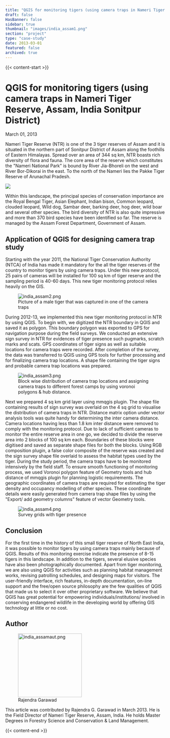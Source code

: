 ```yaml
---
title: "QGIS for monitoring tigers (using camera traps in Nameri Tiger Reserve, Assam, India Sonitpur District)"
draft: false
HasBanner: false
sidebar: true
thumbnail: "images/india_assam1.png"
section: "project"
type: "case-study"
date: 2013-03-01
featured: false
archived: true
---
```

{{< content-start >}}

# QGIS for monitoring tigers (using camera traps in Nameri Tiger Reserve, Assam, India Sonitpur District)

<p class="is-size-6 is-italic has-text-weight-medium">
  <span class="icon">
    <i class="fas fa-calendar-alt"></i>
  </span>
  <span>March 01, 2013</span>
</p>


Nameri Tiger Reserve (NTR) is one of the 3 tiger reserves of Assam and it is situated in the northern part of Sonitpur District of Assam along the foothills of Eastern Himalayas. Spread over an area of 344 sq km, NTR boasts rich diversity of flora and fauna. The core area of the reserve which constitutes the "Nameri National Park" is bound by River Jia-Bhoreli on the west and River Bor-Dikorai in the east. To the north of the Nameri lies the Pakke Tiger Reserve of Arunachal Pradesh.

![](../images/india_assam1.png)

Within this landscape, the principal species of conservation importance are the Royal Bengal Tiger, Asian Elephant, Indian bison, Common leopard, clouded leopard, Wild dog, Sambar deer, barking deer, hog deer, wild boar and several other species. The bird diversity of NTR is also quite impressive and more than 370 bird species have been identified so far. The reserve is managed by the Assam Forest Department, Government of Assam.

## Application of QGIS for designing camera trap study

Starting with the year 2011, the National Tiger Conservation Authority (NTCA) of India has made it mandatory for the all the tiger reserves of the country to monitor tigers by using camera traps. Under this new protocol, 25 pairs of cameras will be installed for 100 sq km of tiger reserve and the sampling period is 40-60 days. This new tiger monitoring protocol relies heavily on the GIS.

<figure>
<img src="../images/india_assam2.png" class="align-right" alt="india_assam2.png" />
<figcaption>Picture of a male tiger that was captured in one of the camera traps</figcaption>
</figure>

During 2012-13, we implemented this new tiger monitoring protocol in NTR by using QGIS. To begin with, we digitized the NTR boundary in QGIS and saved it as polygon. This boundary polygon was exported to GPS for navigation purpose during the field surveys. We conducted an extensive sign survey in NTR for evidences of tiger presence such pugmarks, scratch marks and scats. GPS coordinates of tiger signs as well as suitable locations for camera traps were recorded. After completion of the survey, the data was transferred to QGIS using GPS tools for further processing and for finalizing camera trap locations. A shape file containing the tiger signs and probable camera trap locations was prepared.

<figure>
<img src="../images/india_assam3.png" alt="india_assam3.png" />
<figcaption>Block wise distribution of camera trap locations and assigning camera traps to different forest camps by using voronoi polygons &amp; hub distance.</figcaption>
</figure>

Next we prepared 4 sq km grid layer using mmqgis plugin. The shape file containing results of sign survey was overlaid on the 4 sq grid to visualise the distribution of camera traps in NTR. Distance matrix option under vector analysis tools was quite handy for determining the inter camera distance. Camera locations having less than 1.8 km inter distance were removed to comply with the monitoring protocol. Due to lack of sufficient cameras to monitor the entire reserve area in one go, we decided to divide the reserve area into 2 blocks of 100 sq km each. Boundaries of these blocks were digitised and saved as separate shape files for both the blocks. Using RGB composition plugin, a false color composite of the reserve was created and the sign survey shape file overlaid to assess the habitat types used by the tiger. During the study period, the camera traps have to be monitored intensively by the field staff. To ensure smooth functioning of monitoring process, we used Voronoi polygon feature of Geometry tools and hub distance of mmqgis plugin for planning logistic requirements. The geographic coordinates of camera traps are required for estimating the tiger density and occupancy modelling of other species. These coordinate details were easily generated from camera trap shape files by using the "Export/ add geometry columns" feature of vector Geometry tools.

<figure>
<img src="../images/india_assam4.png" class="align-right" alt="india_assam4.png" />
<figcaption>Survey grids with tiger presence</figcaption>
</figure>

## Conclusion

For the first time in the history of this small tiger reserve of North East India, it was possible to monitor tigers by using camera traps mainly because of QGIS. Results of this monitoring exercise indicate the presence of 8-15 tigers in this landscape. In addition to the tigers, several elusive species have also been photographically documented. Apart from tiger monitoring, we are also using QGIS for activities such as planning habitat management works, revising patrolling schedules, and designing maps for visitors. The user-friendly interface, rich features, in-depth documentation, on-line support and the free/open source philosophy are the few qualities of QGIS that made us to select it over other proprietary software. We believe that QGIS has great potential for empowering individuals/institutions/ involved in conserving endangered wildlife in the developing world by offering GIS technology at little or no cost.

## Author

<figure>
<img src="../images/india_assamaut.png" class="align-left" height="200" alt="india_assamaut.png" />
<figcaption>Rajendra Garawad</figcaption>
</figure>

This article was contributed by Rajendra G. Garawad in March 2013. He is the Field Director of Nameri Tiger Reserve, Assam, India. He holds Master Degrees in Forestry Science and Conservation & Land Management.

{{< content-end >}}
